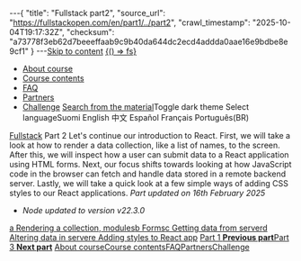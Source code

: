 ---{
  "title": "Fullstack part2",
  "source_url": "https://fullstackopen.com/en/part1/../part2",
  "crawl_timestamp": "2025-10-04T19:17:32Z",
  "checksum": "a73778f3eb62d7beeeffaab9c9b40da644dc2ecd4addda0aae16e9bdbe8e9cf1"
}
---[Skip to content](../part2#main-content/01-part2-main-content.md)
[{() => fs}](https://fullstackopen.com/en/)

- [About course](../about/01-about.md)
- [Course contents](../#course-contents/01-course-contents.md)
- [FAQ](../faq/01-faq.md)
- [Partners](../companies/01-companies.md)
- [Challenge](../challenge/01-challenge.md)
[Search from the material](../search/01-search.md)Toggle dark theme
Select languageSuomi English 中文 Español Français Português(BR)

[Fullstack](../#course-contents/01-course-contents.md)
Part 2
Let's continue our introduction to React. First, we will take a look at how to render a data collection, like a list of names, to the screen. After this, we will inspect how a user can submit data to a React application using HTML forms. Next, our focus shifts towards looking at how JavaScript code in the browser can fetch and handle data stored in a remote backend server. Lastly, we will take a quick look at a few simple ways of adding CSS styles to our React applications.
_Part updated on 16th February 2025_

- _Node updated to version v22.3.0_


[a Rendering a collection, modules](../part2/01-rendering-a-collection-modules.md)[b Forms](../part2/01-forms.md)[c Getting data from server](../part2/01-getting-data-from-server.md)[d Altering data in server](../part2/01-altering-data-in-server.md)[e Adding styles to React app](../part2/01-adding-styles-to-react-app.md)
[Part 1 **Previous part**](../part1/01-part1.md)[Part 3 **Next part**](../part3/01-part3.md)
[About course](../about/01-about.md)[Course contents](../#course-contents/01-course-contents.md)[FAQ](../faq/01-faq.md)[Partners](../companies/01-companies.md)[Challenge](../challenge/01-challenge.md)
